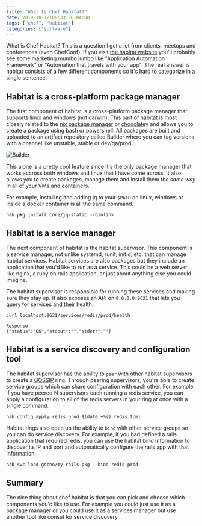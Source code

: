 ```yaml
---
title: "What Is Chef Habitat?"
date: 2019-10-12T09:33:26-04:00
tags: ["chef", "habitat"]
categories: ["software"]
---
```


What is Chef Habitat? This is a question I get a lot from clients, meetups and conferences (even ChefConf). If you visit [the habitat website](https://www.habitat.sh/) you'll probably see some marketing mumbo jumbo like "Application Automation Framework" or "Automation that travels with your app". The real answer is habitat consists of a few different components so it's hard to categorize in a single sentence.

## Habitat is a cross-platform package manager

The first component of habitat is a cross-platform package manager that supports linux and windows (not darwin). This part of habitat is most closely related to the [nix package manager](https://nixos.org/nix/) or [chocolatey](https://chocolatey.org/) and allows you to create a package using bash or powershell. All packages are built and uploaded to an artifact repository called Builder where you can tag versions with a channel like unstable, stable or dev/qa/prod.

![Builder](/images/bldr.png)

This alone is a pretty cool feature since it's the only package manager that works accross both windows and linux that I have come across. It also allows you to create packages, manage them and install them _the same way_ in all of your VMs and containers.

For example, installing and adding jq to your `$PATH` on linux, windows or inside a docker container is all the same command.

```
hab pkg install core/jq-static --binlink
```

## Habitat is a service manager

The next component of habitat is the habitat supervisor. This component is a service manager, not unlike systemd, runit, init.d, etc. that can manage habitat services. Habitat services are also packages but they include an application that you'd like to run as a service. This could be a web server like nginx, a ruby on rails application, or just about anything else you could imagine.

The habitat supervisor is responsible for running these services and making sure they stay up. It also exposes an API on `0.0.0.0:9631` that lets you query for services and their health.

```
curl localhost:9631/services/redis/prod/health

Response:
{"status":"OK","stdout":"","stderr":""}
```


## Habitat is a service discovery and configuration tool

The habitat supervisor has the ability to `peer` with other habitat supervisors to create a [GOSSIP](https://en.wikipedia.org/wiki/Gossip_protocol) ring. Through peering supervisors, you're able to create service groups which can share configuration with each other. For example if you have peered N supervisors each running a redis service, you can apply a configuration to all of the redis servers in your ring at once with a single command.

```
hab config apply redis.prod $(date +%s) redis.toml
```

Habitat rings also open up the ability to `bind` with other service groups so you can do service discovery. For example, if you had defined a rails application that required redis, you can use the habitat bind information to discover its IP and port and automatically configure the rails app with that information.

```
hab svc load gscho/my-rails-pkg --bind redis.prod
```

## Summary

The nice thing about chef habitat is that you can pick and choose which components you'd like to use. For example you could just use it as a package manager or you could use it as a services manager but use another tool like consul for service discovery.
